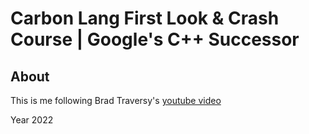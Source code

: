 # Carbon Lang First Look & Crash Course | Google's C++ Successor

## About

This is me following Brad Traversy's
[youtube video](https://youtu.be/MMxbP8ME2Ag)

Year 2022
